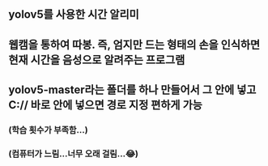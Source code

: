 
## yolov5를 사용한 시간 알리미
## 웹캠을 통하여 따봉. 즉, 엄지만 드는 형태의 손을 인식하면 현재 시간을 음성으로 알려주는 프로그램
## yolov5-master라는 폴더를 하나 만들어서 그 안에 넣고 C:// 바로 안에 넣으면 경로 지정 편하게 가능


### (학습 횟수가 부족함...)
### (컴퓨터가 느림...너무 오래 걸림...😂)

